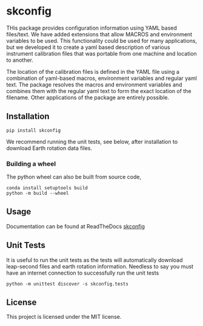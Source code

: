 # skconfig
THis package provides configuration information using YAML based files/text. We have added extensions that allow
MACROS and environment variables to be used. This functionality could be used for many applications, but we developed 
it to create a yaml based description of various instrument calibration files that was portable from one 
machine and location to another.

The location of the calibration files is defined in the YAML file using a combination of yaml-based macros, environment 
variables and regular yaml text. The package resolves the macros and environment variables and combines them with the regular 
yaml text to form the exact location of the filename. Other applications of the package are entirely possible.


## Installation
    
    pip install skconfig

We recommend running the unit tests, see below, after installation to download Earth rotation data files.

### Building a wheel
The python wheel can also be built from source code,

    conda install setuptools build
    python -m build --wheel

## Usage
Documentation can be found at ReadTheDocs [skconfig](https://skconfig.readthedocs.io/en/latest/index.html)

## Unit Tests
It is useful to run the unit tests as the tests will automatically download leap-second files and earth rotation 
information. Needless to say you must have an internet connection to successfully run the unit tests 

    python -m unittest discover -s skconfig.tests

## License
This project is licensed under the MIT license.




